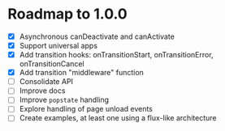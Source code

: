 Roadmap to 1.0.0
================

- [x] Asynchronous canDeactivate and canActivate
- [x] Support universal apps
- [x] Add transition hooks: onTransitionStart, onTransitionError, onTransitionCancel
- [x] Add transition "middleware" function
- [ ] Consolidate API
- [ ] Improve docs
- [ ] Improve `popstate` handling
- [ ] Explore handling of page unload events
- [ ] Create examples, at least one using a flux-like architecture
